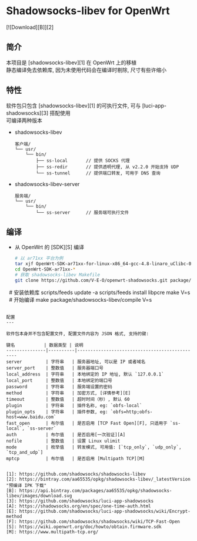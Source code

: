 Shadowsocks-libev for OpenWrt
===

[![Download][B]][2]  

简介
---

 本项目是 [shadowsocks-libev][1] 在 OpenWrt 上的移植  
 静态编译免去依赖库, 因为未使用代码会在编译时剔除, 尺寸有些许缩小

特性
---

软件包只包含 [shadowsocks-libev][1] 的可执行文件, 可与 [luci-app-shadowsocks][3] 搭配使用  
可编译两种版本  

 - shadowsocks-libev

   ```
   客户端/
   └── usr/
       └── bin/
           ├── ss-local       // 提供 SOCKS 代理
           ├── ss-redir       // 提供透明代理, 从 v2.2.0 开始支持 UDP
           └── ss-tunnel      // 提供端口转发, 可用于 DNS 查询
   ```

 - shadowsocks-libev-server

   ```
   服务端/
   └── usr/
       └── bin/
           └── ss-server      // 服务端可执行文件
   ```

编译
---

 - 从 OpenWrt 的 [SDK][S] 编译

   ```bash
   # 以 ar71xx 平台为例
   tar xjf OpenWrt-SDK-ar71xx-for-linux-x86_64-gcc-4.8-linaro_uClibc-0.9.33.2.tar.bz2
   cd OpenWrt-SDK-ar71xx-*
   # 获取 shadowsocks-libev Makefile
   git clone https://github.com/V-E-O/openwrt-shadowsocks.git package/shadowsocks-libev
   # 安装依赖库
   scripts/feeds update -a
   scripts/feeds install libpcre
   make V=s
   # 开始编译
   make package/shadowsocks-libev/compile V=s
   ```

配置
---

   软件包本身并不包含配置文件, 配置文件内容为 JSON 格式, 支持的键:  

   键名           | 数据类型 | 说明
   ---------------|----------|-----------------------------------------------
   server         | 字符串   | 服务器地址, 可以是 IP 或者域名
   server_port    | 整数值   | 服务器端口号
   local_address  | 字符串   | 本地绑定的 IP 地址, 默认 `127.0.0.1`
   local_port     | 整数值   | 本地绑定的端口号
   password       | 字符串   | 服务端设置的密码
   method         | 字符串   | 加密方式, [详情参考][E]
   timeout        | 整数值   | 超时时间（秒）, 默认 60
   plugin         | 字符串   | 插件名称, eg: `obfs-local`
   plugin_opts    | 字符串   | 插件参数, eg: `obfs=http;obfs-host=www.baidu.com`
   fast_open      | 布尔值   | 是否启用 [TCP Fast Open][F], 只适用于 `ss-local`, `ss-server`
   auth           | 布尔值   | 是否启用[一次验证][A]
   nofile         | 整数值   | 设置 Linux ulimit
   mode           | 枚举值   | 转发模式, 可用值: [`tcp_only`, `udp_only`, `tcp_and_udp`]
   mptcp          | 布尔值   | 是否启用 [Multipath TCP][M]


  [1]: https://github.com/shadowsocks/shadowsocks-libev
  [2]: https://bintray.com/aa65535/opkg/shadowsocks-libev/_latestVersion "预编译 IPK 下载"
  [B]: https://api.bintray.com/packages/aa65535/opkg/shadowsocks-libev/images/download.svg
  [3]: https://github.com/shadowsocks/luci-app-shadowsocks
  [A]: https://shadowsocks.org/en/spec/one-time-auth.html
  [E]: https://github.com/shadowsocks/luci-app-shadowsocks/wiki/Encrypt-method
  [F]: https://github.com/shadowsocks/shadowsocks/wiki/TCP-Fast-Open
  [S]: https://wiki.openwrt.org/doc/howto/obtain.firmware.sdk
  [M]: https://www.multipath-tcp.org/
